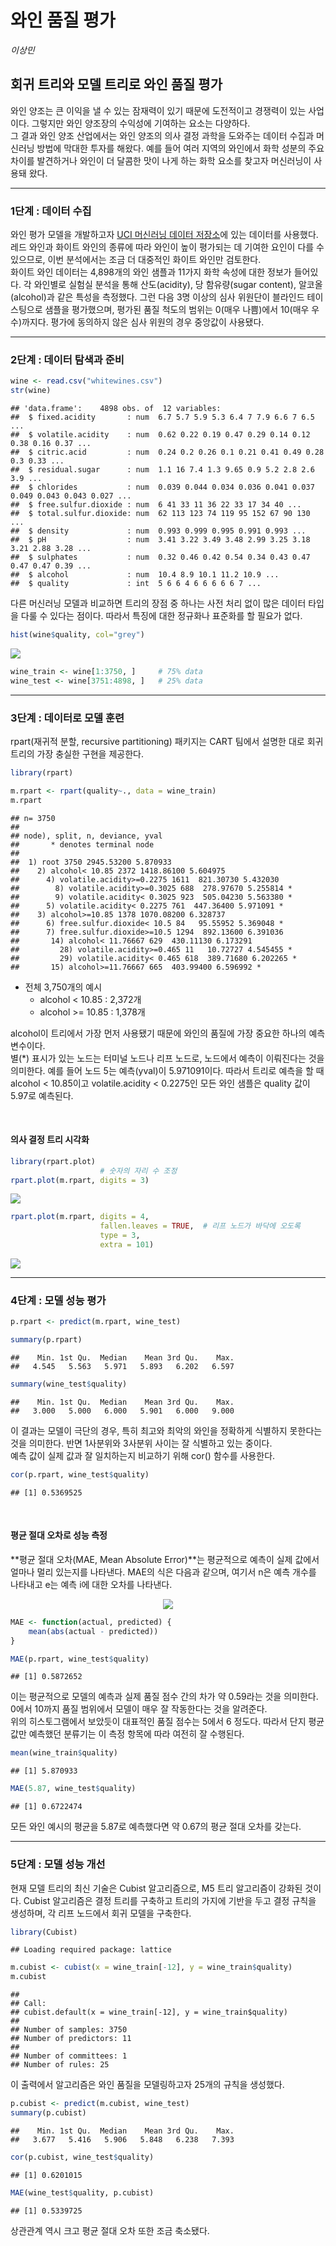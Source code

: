 와인 품질 평가
================
*이상민*

## 회귀 트리와 모델 트리로 와인 품질 평가

와인 양조는 큰 이익을 낼 수 있는 잠재력이 있기 때문에 도전적이고 경쟁력이 있는 사업이다. 그렇지만 와인 양조장의 수익성에
기여하는 요소는 다양하다.  
그 결과 와인 양조 산업에서는 와인 양조의 의사 결정 과학을 도와주는 데이터 수집과 머신러닝 방법에 막대한 투자를 해왔다. 예를
들어 여러 지역의 와인에서 화학 성분의 주요 차이를 발견하거나 와인이 더 달콤한 맛이 나게 하는 화학 요소를 찾고자 머신러닝이
사용돼 왔다.

-----

### 1단계 : 데이터 수집

와인 평가 모델을 개발하고자 [UCI 머신러닝 데이터 저장소](http://archive.ics.uci.edu/ml)에 있는
데이터를 사용했다. 레드 와인과 화이트 와인의 종류에 따라 와인이 높이 평가되는 데 기여한 요인이 다를 수 있으므로,
이번 분석에서는 조금 더 대중적인 화이트 와인만 검토한다.  
화이트 와인 데이터는 4,898개의 와인 샘플과 11가지 화학 속성에 대한 정보가 들어있다. 각 와인별로 실험실 분석을 통해
산도(acidity), 당 함유량(sugar content), 알코올(alcohol)과 같은 특성을 측정했다. 그런 다음
3명 이상의 심사 위원단이 블라인드 테이스팅으로 샘플을 평가했으며, 평가된 품질 척도의 범위는 0(매우 나쁨)에서 10(매우
우수)까지다. 평가에 동의하지 않은 심사 위원의 경우 중앙값이 사용됐다.

-----

### 2단계 : 데이터 탐색과 준비

``` r
wine <- read.csv("whitewines.csv")
str(wine)
```

    ## 'data.frame':    4898 obs. of  12 variables:
    ##  $ fixed.acidity       : num  6.7 5.7 5.9 5.3 6.4 7 7.9 6.6 7 6.5 ...
    ##  $ volatile.acidity    : num  0.62 0.22 0.19 0.47 0.29 0.14 0.12 0.38 0.16 0.37 ...
    ##  $ citric.acid         : num  0.24 0.2 0.26 0.1 0.21 0.41 0.49 0.28 0.3 0.33 ...
    ##  $ residual.sugar      : num  1.1 16 7.4 1.3 9.65 0.9 5.2 2.8 2.6 3.9 ...
    ##  $ chlorides           : num  0.039 0.044 0.034 0.036 0.041 0.037 0.049 0.043 0.043 0.027 ...
    ##  $ free.sulfur.dioxide : num  6 41 33 11 36 22 33 17 34 40 ...
    ##  $ total.sulfur.dioxide: num  62 113 123 74 119 95 152 67 90 130 ...
    ##  $ density             : num  0.993 0.999 0.995 0.991 0.993 ...
    ##  $ pH                  : num  3.41 3.22 3.49 3.48 2.99 3.25 3.18 3.21 2.88 3.28 ...
    ##  $ sulphates           : num  0.32 0.46 0.42 0.54 0.34 0.43 0.47 0.47 0.47 0.39 ...
    ##  $ alcohol             : num  10.4 8.9 10.1 11.2 10.9 ...
    ##  $ quality             : int  5 6 6 4 6 6 6 6 6 7 ...

다른 머신러닝 모델과 비교하면 트리의 장점 중 하나는 사전 처리 없이 많은 데이터 타입을 다룰 수 있다는 점이다. 따라서 특징에
대한 정규화나 표준화를 할 필요가 없다.

``` r
hist(wine$quality, col="grey")
```

![](wine_quality_files/figure-gfm/unnamed-chunk-3-1.png)<!-- -->

``` r
wine_train <- wine[1:3750, ]     # 75% data
wine_test <- wine[3751:4898, ]   # 25% data
```

-----

### 3단계 : 데이터로 모델 훈련

rpart(재귀적 분할, recursive partitioning) 패키지는 CART 팀에서 설명한 대로 회귀 트리의 가장 충실한
구현을 제공한다.

``` r
library(rpart)

m.rpart <- rpart(quality~., data = wine_train)
m.rpart
```

    ## n= 3750 
    ## 
    ## node), split, n, deviance, yval
    ##       * denotes terminal node
    ## 
    ##  1) root 3750 2945.53200 5.870933  
    ##    2) alcohol< 10.85 2372 1418.86100 5.604975  
    ##      4) volatile.acidity>=0.2275 1611  821.30730 5.432030  
    ##        8) volatile.acidity>=0.3025 688  278.97670 5.255814 *
    ##        9) volatile.acidity< 0.3025 923  505.04230 5.563380 *
    ##      5) volatile.acidity< 0.2275 761  447.36400 5.971091 *
    ##    3) alcohol>=10.85 1378 1070.08200 6.328737  
    ##      6) free.sulfur.dioxide< 10.5 84   95.55952 5.369048 *
    ##      7) free.sulfur.dioxide>=10.5 1294  892.13600 6.391036  
    ##       14) alcohol< 11.76667 629  430.11130 6.173291  
    ##         28) volatile.acidity>=0.465 11   10.72727 4.545455 *
    ##         29) volatile.acidity< 0.465 618  389.71680 6.202265 *
    ##       15) alcohol>=11.76667 665  403.99400 6.596992 *

  - 전체 3,750개의 예시
      - alcohol \< 10.85 : 2,372개
      - alcohol \>= 10.85 : 1,378개

alcohol이 트리에서 가장 먼저 사용됐기 때문에 와인의 품질에 가장 중요한 하나의 예측 변수이다.  
별(\*) 표시가 있는 노드는 터미널 노드나 리프 노드로, 노드에서 예측이 이뤄진다는 것을 의미한다. 예를 들어 노드 5는
예측(yval)이 5.971091이다. 따라서 트리로 예측을 할 때 alcohol \< 10.85이고
volatile.acidity \< 0.2275인 모든 와인 샘플은 quality 값이 5.97로 예측된다.

<br>

#### 의사 결정 트리 시각화

``` r
library(rpart.plot)
                    # 숫자의 자리 수 조정
rpart.plot(m.rpart, digits = 3)
```

![](wine_quality_files/figure-gfm/unnamed-chunk-5-1.png)<!-- -->

``` r
rpart.plot(m.rpart, digits = 4, 
                    fallen.leaves = TRUE,  # 리프 노드가 바닥에 오도록 
                    type = 3,         
                    extra = 101)
```

![](wine_quality_files/figure-gfm/unnamed-chunk-5-2.png)<!-- -->

-----

### 4단계 : 모델 성능 평가

``` r
p.rpart <- predict(m.rpart, wine_test)

summary(p.rpart)
```

    ##    Min. 1st Qu.  Median    Mean 3rd Qu.    Max. 
    ##   4.545   5.563   5.971   5.893   6.202   6.597

``` r
summary(wine_test$quality)
```

    ##    Min. 1st Qu.  Median    Mean 3rd Qu.    Max. 
    ##   3.000   5.000   6.000   5.901   6.000   9.000

이 결과는 모델이 극단의 경우, 특히 최고와 최악의 와인을 정확하게 식별하지 못한다는 것을 의미한다. 반면 1사분위와 3사분위
사이는 잘 식별하고 있는 중이다.  
예측 값이 실제 값과 잘 일치하는지 비교하기 위해 cor() 함수를 사용한다.

``` r
cor(p.rpart, wine_test$quality)
```

    ## [1] 0.5369525

<br>

#### 평균 절대 오차로 성능 측정

**평균 절대 오차(MAE, Mean Absolute Error)**는 평균적으로 예측이 실제 값에서 얼마나 멀리 있는지를
나타낸다. MAE의 식은 다음과 같으며, 여기서 n은 예측 개수를 나타내고 e는 예측 i에 대한 오차를 나타낸다.

<div style="text-align: center">

<img src="formula/mae.gif">

</div>

``` r
MAE <- function(actual, predicted) {
    mean(abs(actual - predicted))
}

MAE(p.rpart, wine_test$quality)
```

    ## [1] 0.5872652

이는 평균적으로 모델의 예측과 실제 품질 점수 간의 차가 약 0.59라는 것을 의미한다. 0에서 10까지 품질 범위에서 모델이
매우 잘 작동한다는 것을 알려준다.  
위의 히스토그램에서 보았듯이 대표적인 품질 점수는 5에서 6 정도다. 따라서 단지 평균값만 예측했던 분류기는 이 측정 항목에 따라
여전히 잘 수행된다.

``` r
mean(wine_train$quality)
```

    ## [1] 5.870933

``` r
MAE(5.87, wine_test$quality)
```

    ## [1] 0.6722474

모든 와인 예시의 평균을 5.87로 예측했다면 약 0.67의 평균 절대 오차를 갖는다.

-----

### 5단계 : 모델 성능 개선

현재 모델 트리의 최신 기술은 Cubist 알고리즘으로, M5 트리 알고리즘이 강화된 것이다. Cubist 알고리즘은 결정 트리를
구축하고 트리의 가지에 기반을 두고 결정 규칙을 생성하며, 각 리프 노드에서 회귀 모델을 구축한다.

``` r
library(Cubist)
```

    ## Loading required package: lattice

``` r
m.cubist <- cubist(x = wine_train[-12], y = wine_train$quality)
m.cubist
```

    ## 
    ## Call:
    ## cubist.default(x = wine_train[-12], y = wine_train$quality)
    ## 
    ## Number of samples: 3750 
    ## Number of predictors: 11 
    ## 
    ## Number of committees: 1 
    ## Number of rules: 25

이 출력에서 알고리즘은 와인 품질을 모델링하고자 25개의 규칙을 생성했다.

``` r
p.cubist <- predict(m.cubist, wine_test)
summary(p.cubist)
```

    ##    Min. 1st Qu.  Median    Mean 3rd Qu.    Max. 
    ##   3.677   5.416   5.906   5.848   6.238   7.393

``` r
cor(p.cubist, wine_test$quality)
```

    ## [1] 0.6201015

``` r
MAE(wine_test$quality, p.cubist)
```

    ## [1] 0.5339725

상관관계 역시 크고 평균 절대 오차 또한 조금 축소됐다.
